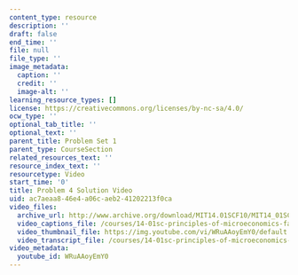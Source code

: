 ```yaml
---
content_type: resource
description: ''
draft: false
end_time: ''
file: null
file_type: ''
image_metadata:
  caption: ''
  credit: ''
  image-alt: ''
learning_resource_types: []
license: https://creativecommons.org/licenses/by-nc-sa/4.0/
ocw_type: ''
optional_tab_title: ''
optional_text: ''
parent_title: Problem Set 1
parent_type: CourseSection
related_resources_text: ''
resource_index_text: ''
resourcetype: Video
start_time: '0'
title: Problem 4 Solution Video
uid: ac7aeaa8-46e4-a06c-aeb2-41202213f0ca
video_files:
  archive_url: http://www.archive.org/download/MIT14.01SCF10/MIT14_01SCF10_problem_1-4_300k.mp4
  video_captions_file: /courses/14-01sc-principles-of-microeconomics-fall-2011/60078854fbe25c9c8d3e835a762ae510_WRuAAoyEmY0.vtt
  video_thumbnail_file: https://img.youtube.com/vi/WRuAAoyEmY0/default.jpg
  video_transcript_file: /courses/14-01sc-principles-of-microeconomics-fall-2011/75bcc24b73e9966dc0a8524ac2ba4972_WRuAAoyEmY0.pdf
video_metadata:
  youtube_id: WRuAAoyEmY0
---
```

